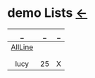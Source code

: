 # demo Lists  [←](../index.md)

| _ | _ | _ |
|:---:|:---:|:---:|
| [AllLine](https://raw.githubusercontent.com/AmbroseRen/test/master/Data/Python/Demo/AllLine.py) | []() | []() |
| []() | []() | []() |
| []() | []() | []() |
| lucy | 25 | X |

